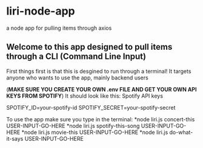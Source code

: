 # liri-node-app
a node app for pulling items through axios

## Welcome to this app designed to pull items through a CLI (Command Line Input)
First things first is that this is desgined to run through a terminal!
It targets anyone who wants to use the app, mainly backend users

 (**MAKE SURE YOU CREATE YOUR OWN .env FILE AND GET YOUR OWN API KEYS FROM SPOTIFY**) 
 It should look like this: 
 Spotify API keys

SPOTIFY_ID=your-spotify-id
SPOTIFY_SECRET=your-spotify-secret


To use the app make sure you type in the terminal: 
    *node liri.js concert-this USER-INPUT-GO-HERE
    *node liri.js spotify-this-song USER-INPUT-GO-HERE
    *node liri.js movie-this USER-INPUT-GO-HERE
    *node liri.js do-what-it-says USER-INPUT-GO-HERE

